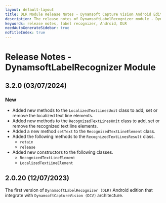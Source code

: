 ```yaml
---
layout: default-layout
title: DLR Module Release Notes - Dynamsoft Capture Vision Android Edition
description: The release notes of DynamsoftLabelRecognizer module - Dynamsoft Capture Vision Android Edition.
keywords: release notes, label recognizer, Android, DLR
needAutoGenerateSidebar: true
noTitleIndex: true
---
```


# Release Notes - DynamsoftLabelRecognizer Module

## 3.2.0 (03/07/2024)

### New

- Added new methods to the `LocalizedTextLinesUnit` class to add, set or remove the localized text line elements.
- Added new methods to the `RecognizedTextLinesUnit` class to add, set or remove the recognized text line elements.
- Added a new method `setText` to the `RecognizedTextLineElement` class.
- Added the following methods to the `RecognizedTextLinesResult` class.
  - `retain`
  - `release`
- Added new constructors to the following classes.
  - `RecognizedTextLineElement`
  - `LocalizedTextLineElement`

## 2.0.20 (12/07/2023)

The first version of `DynamsoftLabelRecognizer (DLR)` Android edition that integrate with `DynamsoftCaptureVision (DCV)` architecture.
